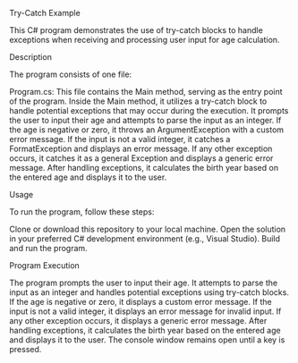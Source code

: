 Try-Catch Example

This C# program demonstrates the use of try-catch blocks to handle exceptions when receiving and processing user input for age calculation.

Description

The program consists of one file:

Program.cs:
This file contains the Main method, serving as the entry point of the program.
Inside the Main method, it utilizes a try-catch block to handle potential exceptions that may occur during the execution.
It prompts the user to input their age and attempts to parse the input as an integer.
If the age is negative or zero, it throws an ArgumentException with a custom error message.
If the input is not a valid integer, it catches a FormatException and displays an error message.
If any other exception occurs, it catches it as a general Exception and displays a generic error message.
After handling exceptions, it calculates the birth year based on the entered age and displays it to the user.

Usage

To run the program, follow these steps:

Clone or download this repository to your local machine.
Open the solution in your preferred C# development environment (e.g., Visual Studio).
Build and run the program.

Program Execution

The program prompts the user to input their age.
It attempts to parse the input as an integer and handles potential exceptions using try-catch blocks.
If the age is negative or zero, it displays a custom error message.
If the input is not a valid integer, it displays an error message for invalid input.
If any other exception occurs, it displays a generic error message.
After handling exceptions, it calculates the birth year based on the entered age and displays it to the user.
The console window remains open until a key is pressed.
